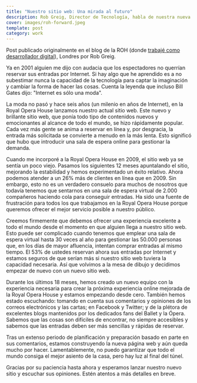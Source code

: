 ```yaml
---
title: "Nuestro sitio web: Una mirada al futuro"
description: Rob Greig, Director de Tecnología, habla de nuestra nueva página web
cover: images/roh-forward.jpeg
template: post
category: work
---
```


Post publicado originalmente en el blog de la ROH (donde [trabajé como desarrollador digital](/roh)), Londres por Rob Greig.

Ya en 2001 alguien me dijo con audacia que los espectadores no querrían reservar sus entradas por Internet. Si hay algo que he aprendido es a no subestimar nunca la capacidad de la tecnología para captar la imaginación y cambiar la forma de hacer las cosas. Cuenta la leyenda que incluso Bill Gates dijo: "Internet es sólo una moda".

La moda no pasó y hace seis años (un milenio en años de Internet), en la Royal Opera House lanzamos nuestro actual sitio web. Este nuevo y brillante sitio web, que ponía todo tipo de contenidos nuevos y emocionantes al alcance de todo el mundo, se hizo rápidamente popular. Cada vez más gente se anima a reservar en línea y, por desgracia, la entrada más solicitada se convierte a menudo en la más lenta. Esto significó que hubo que introducir una sala de espera online para gestionar la demanda.

Cuando me incorporé a la Royal Opera House en 2009, el sitio web ya se sentía un poco viejo. Pasamos los siguientes 12 meses apuntalando el sitio, mejorando la estabilidad y hemos experimentado un éxito relativo. Ahora podemos atender a un 26% más de clientes en línea que en 2009. Sin embargo, esto no es un verdadero consuelo para muchos de nosotros que todavía tenemos que sentarnos en una sala de espera virtual de 2.000 compañeros haciendo cola para conseguir entradas. Ha sido una fuente de frustración para todos los que trabajamos en la Royal Opera House porque queremos ofrecer el mejor servicio posible a nuestro público.

Creemos firmemente que debemos ofrecer una experiencia excelente a todo el mundo desde el momento en que alguien llega a nuestro sitio web. Esto puede ser complicado cuando tenemos que emplear una sala de espera virtual hasta 30 veces al año para gestionar las 50.000 personas que, en los días de mayor afluencia, intentan comprar entradas al mismo tiempo. El 53% de ustedes reservan ahora sus entradas por Internet y estamos seguros de que serían más si nuestro sitio web tuviera la capacidad necesaria. Así que volvimos a la mesa de dibujo y decidimos empezar de nuevo con un nuevo sitio web.

Durante los últimos 18 meses, hemos creado un nuevo equipo con la experiencia necesaria para crear la próxima experiencia online mejorada de la Royal Opera House y estamos empezando desde cero. También hemos estado escuchando: tomando en cuenta sus comentarios y opiniones de los correos electrónicos y las cartas; en Facebook y Twitter; y de la plétora de excelentes blogs mantenidos por los dedicados fans del Ballet y la Ópera. Sabemos que las cosas son difíciles de encontrar, no siempre accesibles y sabemos que las entradas deben ser más sencillas y rápidas de reservar.

Tras un extenso periodo de planificación y preparación basado en parte en sus comentarios, estamos construyendo la nueva página web y aún queda mucho por hacer. Lamentablemente, no puedo garantizar que todo el mundo consiga el mejor asiento de la casa, pero hay luz al final del túnel.

Gracias por su paciencia hasta ahora y esperamos lanzar nuestro nuevo sitio y escuchar sus opiniones. Estén atentos a más detalles en breve.